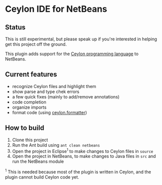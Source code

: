 # Ceylon IDE for NetBeans

## Status

This is still experimental, but please speak up if you're interested 
in helping get this project off the ground.

This plugin adds support for the [Ceylon programming language](ceylon-lang.org)
to NetBeans.

## Current features

* recognize Ceylon files and highlight them
* show parse and type chek errors
* a few quick fixes (mainly to add/remove annotations)
* code completion
* organize imports
* format code (using [ceylon.formatter](https://github.com/ceylon/ceylon.formatter))

## How to build

1. Clone this project
2. Run the Ant build using `ant clean netbeans`
3. Open the project in Eclipse<sup>1</sup> to make changes to Ceylon files in `source`
4. Open the project in NetBeans, to make changes to Java files in `src` and run the NetBeans module

<sup>1</sup> This is needed because most of the plugin is written in Ceylon, and
the plugin cannot build Ceylon code yet.
